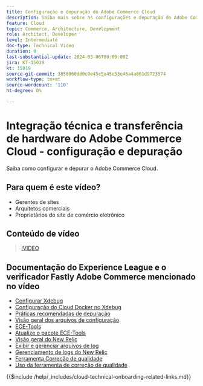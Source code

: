 ```yaml
---
title: Configuração e depuração do Adobe Commerce Cloud
description: Saiba mais sobre as configurações e depuração do Adobe Commerce Cloud.
feature: Cloud
topic: Commerce, Architecture, Development
role: Architect, Developer
level: Intermediate
doc-type: Technical Video
duration: 0
last-substantial-update: 2024-03-06T00:00:00Z
jira: KT-15019
kt: 15019
source-git-commit: 3856060dd0c0e45c5e45e53e45a4a861d9723574
workflow-type: tm+mt
source-wordcount: '110'
ht-degree: 0%

---
```



# Integração técnica e transferência de hardware do Adobe Commerce Cloud - configuração e depuração

Saiba como configurar e depurar o Adobe Commerce Cloud.

## Para quem é este vídeo?

- Gerentes de sites
- Arquitetos comerciais
- Proprietários do site de comércio eletrônico

## Conteúdo de vídeo

>[!VIDEO](https://video.tv.adobe.com/v/3427709?learn=on)

## Documentação do Experience League e o verificador Fastly Adobe Commerce mencionado no vídeo

- [Configurar Xdebug](https://experienceleague.adobe.com/docs/commerce-cloud-service/user-guide/develop/test/debug.html)
- [Configuração do Cloud Docker no Xdebug](https://developer.adobe.com/commerce/cloud-tools/docker/test/configure-xdebug/)
- [Práticas recomendadas de depuração](https://experienceleague.adobe.com/docs/commerce-operations/implementation-playbook/best-practices/development/debugging.html)
- [Visão geral dos arquivos de configuração](https://experienceleague.adobe.com/docs/commerce-cloud-service/user-guide/configure/overview.html)
- [ECE-Tools](https://experienceleague.adobe.com/docs/commerce-cloud-service/user-guide/dev-tools/ece-tools/package-overview.html)
- [Atualize o pacote ECE-Tools](https://experienceleague.adobe.com/docs/commerce-cloud-service/user-guide/dev-tools/ece-tools/update-package.html)
- [Visão geral do New Relic](https://experienceleague.adobe.com/docs/commerce-cloud-service/user-guide/monitor/new-relic/new-relic-service.html)
- [Exibir e gerenciar arquivos de log](https://experienceleague.adobe.com/docs/commerce-cloud-service/user-guide/develop/test/log-locations.html)
- [Gerenciamento de logs do New Relic](https://experienceleague.adobe.com/docs/commerce-cloud-service/user-guide/monitor/new-relic/log-management.html)
- [Ferramenta Correção de qualidade](https://experienceleague.adobe.com/tools/commerce-quality-patches/index.html)
- [Uso da ferramenta de correção de qualidade](https://experienceleague.adobe.com/docs/commerce-operations/tools/quality-patches-tool/usage.html)

{{$include /help/_includes/cloud-technical-onboarding-related-links.md}}
